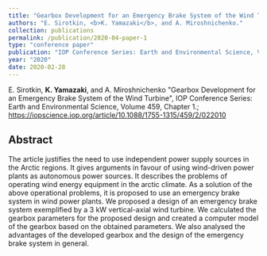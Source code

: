 ```yaml
---
title: "Gearbox Development for an Emergency Brake System of the Wind Turbine"
authors: "E. Sirotkin, <b>K. Yamazaki</b>, and A. Miroshnichenko."
collection: publications
permalink: /publication/2020-04-paper-1
type: "conference paper"
publication: "IOP Conference Series: Earth and Environmental Science, Volume 459, Chapter 1."
year: "2020"
date: 2020-02-28
---
```

 E. Sirotkin, <b>K. Yamazaki</b>, and A. Miroshnichenko "Gearbox Development for an Emergency Brake System of the Wind Turbine", IOP Conference Series: Earth and Environmental Science, Volume 459, Chapter 1.; https://iopscience.iop.org/article/10.1088/1755-1315/459/2/022010


## Abstract
The article justifies the need to use independent power supply sources in the Arctic regions. It gives arguments in favour of using wind-driven power plants as autonomous power sources. It describes the problems of operating wind energy equipment in the arctic climate. As a solution of the above operational problems, it is proposed to use an emergency brake system in wind power plants. We proposed a design of an emergency brake system exemplified by a 3 kW vertical-axial wind turbine. We calculated the gearbox parameters for the proposed design and created a computer model of the gearbox based on the obtained parameters. We also analysed the advantages of the developed gearbox and the design of the emergency brake system in general.
